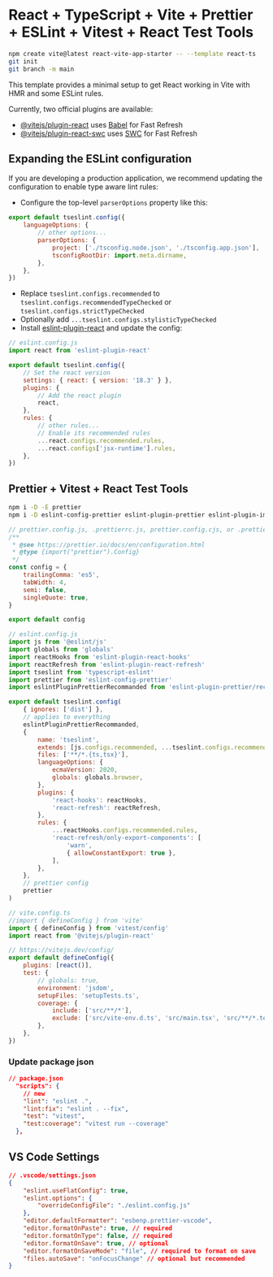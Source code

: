 # React + TypeScript + Vite + Prettier + ESLint + Vitest + React Test Tools

```bash
npm create vite@latest react-vite-app-starter -- --template react-ts
git init
git branch -m main
```

This template provides a minimal setup to get React working in Vite with HMR and some ESLint rules.

Currently, two official plugins are available:

-   [@vitejs/plugin-react](https://github.com/vitejs/vite-plugin-react/blob/main/packages/plugin-react/README.md) uses [Babel](https://babeljs.io/) for Fast Refresh
-   [@vitejs/plugin-react-swc](https://github.com/vitejs/vite-plugin-react-swc) uses [SWC](https://swc.rs/) for Fast Refresh

## Expanding the ESLint configuration

If you are developing a production application, we recommend updating the configuration to enable type aware lint rules:

-   Configure the top-level `parserOptions` property like this:

```js
export default tseslint.config({
    languageOptions: {
        // other options...
        parserOptions: {
            project: ['./tsconfig.node.json', './tsconfig.app.json'],
            tsconfigRootDir: import.meta.dirname,
        },
    },
})
```

-   Replace `tseslint.configs.recommended` to `tseslint.configs.recommendedTypeChecked` or `tseslint.configs.strictTypeChecked`
-   Optionally add `...tseslint.configs.stylisticTypeChecked`
-   Install [eslint-plugin-react](https://github.com/jsx-eslint/eslint-plugin-react) and update the config:

```js
// eslint.config.js
import react from 'eslint-plugin-react'

export default tseslint.config({
    // Set the react version
    settings: { react: { version: '18.3' } },
    plugins: {
        // Add the react plugin
        react,
    },
    rules: {
        // other rules...
        // Enable its recommended rules
        ...react.configs.recommended.rules,
        ...react.configs['jsx-runtime'].rules,
    },
})
```

## Prettier + Vitest + React Test Tools

```bash
npm i -D -E prettier
npm i -D eslint-config-prettier eslint-plugin-prettier eslint-plugin-import
```

```js
// prettier.config.js, .prettierrc.js, prettier.config.cjs, or .prettierrc.cjs
/**
 * @see https://prettier.io/docs/en/configuration.html
 * @type {import("prettier").Config}
 */
const config = {
    trailingComma: 'es5',
    tabWidth: 4,
    semi: false,
    singleQuote: true,
}

export default config
```

```js
// eslint.config.js
import js from '@eslint/js'
import globals from 'globals'
import reactHooks from 'eslint-plugin-react-hooks'
import reactRefresh from 'eslint-plugin-react-refresh'
import tseslint from 'typescript-eslint'
import prettier from 'eslint-config-prettier'
import eslintPluginPrettierRecommanded from 'eslint-plugin-prettier/recommended'

export default tseslint.config(
    { ignores: ['dist'] },
    // applies to everything
    eslintPluginPrettierRecommanded,
    {
        name: 'tseslint',
        extends: [js.configs.recommended, ...tseslint.configs.recommended],
        files: ['**/*.{ts,tsx}'],
        languageOptions: {
            ecmaVersion: 2020,
            globals: globals.browser,
        },
        plugins: {
            'react-hooks': reactHooks,
            'react-refresh': reactRefresh,
        },
        rules: {
            ...reactHooks.configs.recommended.rules,
            'react-refresh/only-export-components': [
                'warn',
                { allowConstantExport: true },
            ],
        },
    },
    // prettier config
    prettier
)
```

```js
// vite.config.ts
//import { defineConfig } from 'vite'
import { defineConfig } from 'vitest/config'
import react from '@vitejs/plugin-react'

// https://vitejs.dev/config/
export default defineConfig({
    plugins: [react()],
    test: {
        // globals: true,
        environment: 'jsdom',
        setupFiles: 'setupTests.ts',
        coverage: {
            include: ['src/**/*'],
            exclude: ['src/vite-env.d.ts', 'src/main.tsx', 'src/**/*.test.ts'],
        },
    },
})
```

### Update package json

```json
// package.json
  "scripts": {
    // new
    "lint": "eslint .",
    "lint:fix": "eslint . --fix",
    "test": "vitest",
    "test:coverage": "vitest run --coverage"
  },
```

## VS Code Settings

```json
// .vscode/settings.json
{
    "eslint.useFlatConfig": true,
    "eslint.options": {
        "overrideConfigFile": "./eslint.config.js"
    },
    "editor.defaultFormatter": "esbenp.prettier-vscode",
    "editor.formatOnPaste": true, // required
    "editor.formatOnType": false, // required
    "editor.formatOnSave": true, // optional
    "editor.formatOnSaveMode": "file", // required to format on save
    "files.autoSave": "onFocusChange" // optional but recommended
}
```
